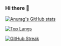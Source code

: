 ### Hi there 👋

[![Anurag's GitHub stats](https://github-readme-stats.vercel.app/api?username=Aldokimi&hide=prs,issues&show_icons=true)](https://github.com/anuraghazra/github-readme-stats)

[![Top Langs](https://github-readme-stats.vercel.app/api/top-langs/?username=Aldokimi&layout=compact)](https://github.com/anuraghazra/github-readme-stats)

[![GitHub Streak](http://github-readme-streak-stats.herokuapp.com?user=Aldokimi&theme=dark&background=000000)](https://git.io/streak-stats)
<!--
**Aldokimi/Aldokimi** is a ✨ _special_ ✨ repository because its `README.md` (this file) appears on your GitHub profile.

Here are some ideas to get you started:

- 🔭 I’m currently working on ...
- 🌱 I’m currently learning ...
- 👯 I’m looking to collaborate on ...
- 🤔 I’m looking for help with ...
- 💬 Ask me about ...
- 📫 How to reach me: ...
- 😄 Pronouns: ...
- ⚡ Fun fact: ...
-->
